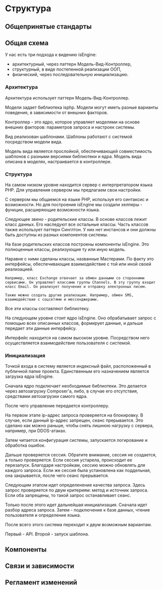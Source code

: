 # Структура

## Общепринятые стандарты

## Общая схема

У нас есть три подхода к видению isEngine:

- архитектурный, через паттерн Модель-Вид-Контроллер,
- структурный, в виде постепенной реализации ООП,
- физический, через последовательную инициализацию.

### Архитектура

Архитектура использует паттерн Модель-Вид-Контроллер.

Модели задает библиотека isphp. Модели могут иметь разные варианты поведения, в зависимости от внешних факторов.

Контроллер - это ядро, которое управляет моделями на основе внешних факторов: параметров запроса и настроек системы.

Вид реализован шаблонами. Шаблоны работают с системой посредством модели вида.

Модель вида является прослойкой, обеспечивающей совместимость шаблонов с разными версиями библиотеки и ядра. Модель вида описана в моделях, настраивается в контроллере.

### Структура

На самом низком уровне находится сервер с интерпретатором языка PHP. Для управления сервером мы предлагаем свои настройки.

С сервером мы общаемся на языке PHP, используя его синтаксис и возможности. Но для построения isEngine мы создали хелперы - функции, расширяющие возможности языка.

Следующее звено - родительские классы. В основе классов лежит класс данных. Его наследуют все остальные классы. Часть классов также использует паттерн Синглтон. У них нет инстансов и они должны быть доступны из разных компонентов системы.

На базе родительских классов построены компоненты isEngine. Это полноценные классы, реализующие ту или иную модель.

Наравне с ними сделаны классы, названные Мастерами. По факту это интерфейсы, обеспечивающие взаимодействие с той или иной своей реализацией.

    Например, класс Exchange отвечает за обмен данными со сторонними сервисами. Он управляет классами группы Channels. В эту группу входит класс Email. Он реализует получение и отправку электронных писем.

    Также можно создать другие реализации. Например, обмен SMS, взаимодействие с соцсетями и мессенджерами.

Все эти классы составляют библиотеку.

На следующем уровне стоит ядро isEngine. Оно обрабатывает запрос с помощью всех описанных классов, формирует данные, и дальше передает эти данные интерфейсу.

Интерфейс находится на самом высоком уровне. Посредством него осуществляется взаимодействие пользователя с системой.

### Инициализация

Точкой входа в систему является индексный файл, расположенный в публичной папке проекта. Единственным его назначением является загрузка ядра isEngine.

Сначала ядро подключает необходимые библиотеки. Это делается через автозагрузку Composer'а, либо, в случае его отсутствия, средствами автозагрузки самого ядра.

После чего управление передается контроллеру.

На первом этапе ip-адрес запроса проверяется на блокировку. В случае, если данный ip-адрес запрещен, сеанс прерывается. Это сделано как можно раньше, чтобы снять лишнюю нагрузку с сервера, например, при DDOS-атаках.

Затем читается конфигурация системы, запускается логирование и обработка ошибок.

Дальше проверяется сессия. Обратите внимание, сессия не создается, а только проверяется. Если сессия устарела, происходит ее перезапуск. Благодаря настройкам, сессию можно обновлять для каждого запроса. Если же сессия была установлена как поддельная, она закрывается, после чего сеанс прерывается.

Следующим этапом идет определенение качества запроса. Здесь запрос проверяется по двум критериям: метод и источник запроса. Если оба запрещены, то такой запрос останавливает сеанс.

Только после этого идет дальнейшая инициализация. Сначала идет разбор адреса запроса. Затем - подключение к базе данных, чтение пользователя и определение языка.

После всего этого система переходит к двум возможным вариантам.

Первый - API.
Второй - запуск шаблона.

## Компоненты

## Связи и зависимости

## Регламент изменений
